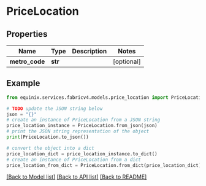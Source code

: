# PriceLocation


## Properties

Name | Type | Description | Notes
------------ | ------------- | ------------- | -------------
**metro_code** | **str** |  | [optional] 

## Example

```python
from equinix.services.fabricv4.models.price_location import PriceLocation

# TODO update the JSON string below
json = "{}"
# create an instance of PriceLocation from a JSON string
price_location_instance = PriceLocation.from_json(json)
# print the JSON string representation of the object
print(PriceLocation.to_json())

# convert the object into a dict
price_location_dict = price_location_instance.to_dict()
# create an instance of PriceLocation from a dict
price_location_from_dict = PriceLocation.from_dict(price_location_dict)
```
[[Back to Model list]](../README.md#documentation-for-models) [[Back to API list]](../README.md#documentation-for-api-endpoints) [[Back to README]](../README.md)


